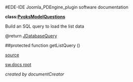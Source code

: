 #EDE-IDE Joomla_PDEngine_plugin
software documentation

**class:[PvoksModelQuestions](../PvoksModelQuestions.md)**



Build an SQL query to load the list data

@return [JDatabaseQuery](../JDatabaseQuery)      

##protected function getListQuery ()	


[source](../../../admin/models/questions.php)

[sw.docs root](../)

*created by documentCreator*


